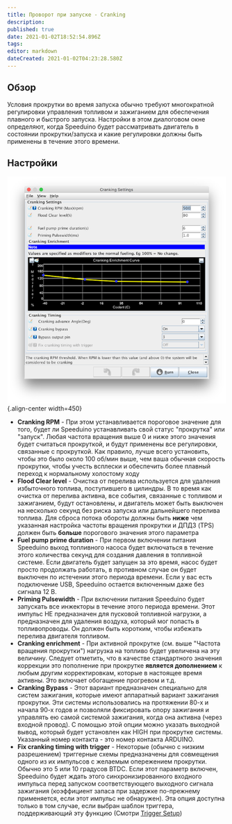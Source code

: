 ```yaml
---
title: Проворот при запуске - Cranking
description: 
published: true
date: 2021-01-02T18:52:54.896Z
tags: 
editor: markdown
dateCreated: 2021-01-02T04:23:28.580Z
---
```


Обзор
--------

Условия прокрутки во время запуска обычно требуют многократной регулировки управления топливом и зажиганием для обеспечения плавного и быстрого запуска. Настройки в этом диалоговом окне определяют, когда Speeduino будет рассматривать двигатель в состоянии прокрутки/запуска и какие регулировки должны быть применены в течение этого времени.

Настройки
--------


![cranking.png](/img/warmup/cranking.png){.align-center width=450}

-   **Cranking RPM** - При этом устанавливается пороговое значение для того, будет ли Speeduino устанавливать свой статус "прокрутка" или "запуск". Любая частота вращения выше 0 и ниже этого значения будет считаться прокруткой, и будут применены все регулировки, связанные с прокруткой. Как правило, лучше всего установить, чтобы это было около 100 об/мин выше, чем ваша обычная скорость прокрутки, чтобы учесть всплески и обеспечить более плавный переход к нормальному холостому ходу
-   **Flood Clear level** - Очистка от перелива используется для удаления избыточного топлива, поступившего в цилиндры. В то время как очистка от перелива активна, все события, связанные с топливом и зажиганием, будут остановлены, и двигатель может быть выключен на несколько секунд без риска запуска или дальнейшего перелива топлива. Для сброса потока обороты должны быть **ниже** чем указанная настройка частоты вращения прокрутки и ДПДЗ (TPS) должен быть **больше** порогового значения этого параметра
-   **Fuel pump prime duration** - При первом включении питания Speeduino выход топливного насоса будет включаться в течение этого количества секунд для создания давления в топливной системе. Если двигатель будет запущен за это время, насос будет просто продолжать работать, в противном случае он будет выключен по истечении этого периода времени. Если у вас есть подключение USB, Speeduino остается включенным даже без сигнала 12 В.
-   **Priming Pulsewidth** - При включении питания Speeduino будет запускать все инжекторы в течение этого периода времени. Этот импульс НЕ предназначен для пусковой топливной нагрузки, а предназначен для удаления воздуха, который мог попасть в топливопроводы. Он должен быть коротким, чтобы избежать перелива двигателя топливом.
-   **Cranking enrichment** - При активной прокрутке (см. выше "Частота вращения прокрутки") нагрузка на топливо будет увеличена на эту величину. Следует отметить, что в качестве стандартного значения коррекции это пополнение при прокрутке **является дополнением** к любым другим корректировкам, которые в настоящее время активны. Это включает обогащение прогревом и т.д.
-   **Cranking Bypass** - Этот вариант предназначен специально для систем зажигания, которые имеют аппаратный вариант зажигания прокрутки. Эти системы использовались на протяжении 80-х и начала 90-х годов и позволяли фиксировать опору зажигания и управлять ею самой системой зажигания, когда она активна (через входной провод). С помощью этой опции можно указать выходной вывод, который будет установлен как HIGH при прокрутке системы. Указанный номер контакта - это номер контакта ARDUINO.
-   **Fix cranking timing with trigger** - Некоторые (обычно с низким разрешением) триггерные схемы предназначены для совмещения одного из их импульсов с желаемым опережением прокрутки. Обычно это 5 или 10 градусов BTDC. Если этот параметр включен, Speeduino будет ждать этого синхронизированного входного импульса перед запуском соответствующего выходного сигнала зажигания (коэффициент запаса при задержке по-прежнему применяется, если этот импульс не обнаружен). Эта опция доступна только в том случае, если выбран шаблон триггера, поддерживающий эту функцию (Смотри [Trigger Setup](/configuration/Trigger_Setup "wikilink"))
